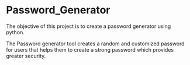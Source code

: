 # Password_Generator
The objective of this project is to create a password generator using python.

The Password generator tool creates a random and customized password for users that helps them to create a strong password which provides greater security.
